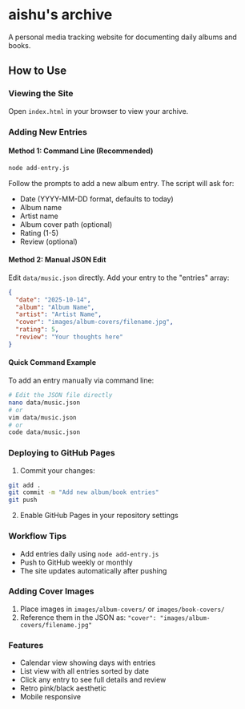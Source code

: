 # aishu's archive

A personal media tracking website for documenting daily albums and books.

## How to Use

### Viewing the Site
Open `index.html` in your browser to view your archive.

### Adding New Entries

#### Method 1: Command Line (Recommended)
```bash
node add-entry.js
```
Follow the prompts to add a new album entry. The script will ask for:
- Date (YYYY-MM-DD format, defaults to today)
- Album name
- Artist name  
- Album cover path (optional)
- Rating (1-5)
- Review (optional)

#### Method 2: Manual JSON Edit
Edit `data/music.json` directly. Add your entry to the "entries" array:
```json
{
  "date": "2025-10-14",
  "album": "Album Name",
  "artist": "Artist Name",
  "cover": "images/album-covers/filename.jpg",
  "rating": 5,
  "review": "Your thoughts here"
}
```

#### Quick Command Example
To add an entry manually via command line:
```bash
# Edit the JSON file directly
nano data/music.json
# or
vim data/music.json
# or
code data/music.json
```

### Deploying to GitHub Pages

1. Commit your changes:
```bash
git add .
git commit -m "Add new album/book entries"
git push
```

2. Enable GitHub Pages in your repository settings

### Workflow Tips

- Add entries daily using `node add-entry.js`
- Push to GitHub weekly or monthly
- The site updates automatically after pushing

### Adding Cover Images

1. Place images in `images/album-covers/` or `images/book-covers/`
2. Reference them in the JSON as: `"cover": "images/album-covers/filename.jpg"`

### Features

- Calendar view showing days with entries
- List view with all entries sorted by date
- Click any entry to see full details and review
- Retro pink/black aesthetic
- Mobile responsive